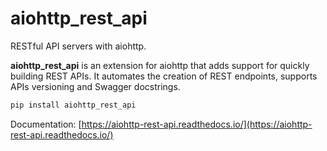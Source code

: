# aiohttp_rest_api 

RESTful API servers with aiohttp.

**aiohttp_rest_api** is an extension for aiohttp that adds support for quickly
building REST APIs. It automates the creation of REST endpoints, supports APIs
versioning and Swagger docstrings.


```bash
pip install aiohttp_rest_api
 ```


Documentation: [https://aiohttp-rest-api.readthedocs.io/](https://aiohttp-rest-api.readthedocs.io/)